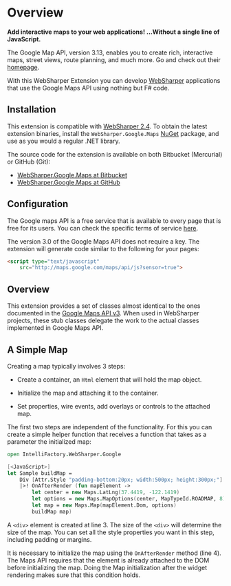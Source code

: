 # Overview

**Add interactive maps to your web applications! ...Without a single
line of JavaScript.**

The Google Map API, version 3.13, enables you to create rich,
interactive maps, street views, route planning, and much more.  Go and
check out their [homepage][gmaps].

With this WebSharper Extension you can develop
[WebSharper](http://websharper.com) applications that use the Google
Maps API using nothing but F# code.

## Installation

This extension is compatible with [WebSharper
2.4](http://websharper.com).  To obtain the latest extension binaries,
install the `WebSharper.Google.Maps` [NuGet](http://nuget.org)
package, and use as you would a regular .NET library.

The source code for the extension is available on both Bitbucket
(Mercurial) or GitHub (Git):

* [WebSharper.Google.Maps at Bitbucket](http://bitbucket.org/IntelliFactory/websharper.google.maps)
* [WebSharper.Google.Maps at GitHub](http://github.com/intellifactory/Websharper.Google.Maps)

## Configuration

The Google maps API is a free service that is available to every page
that is free for its users. You can check the specific terms of
service [here][terms].

The version 3.0 of the Google Maps API does not require a key. The
extension will generate code similar to the following for your pages:

```html
<script type="text/javascript"
    src="http://maps.google.com/maps/api/js?sensor=true">
```

## Overview

This extension provides a set of classes almost identical to the ones
documented in the [Google Maps API v3][gmap-api].  When used in
WebSharper projects, these stub classes delegate the work to the
actual classes implemented in Google Maps API.

## A Simple Map

Creating a map typically involves 3 steps:

  * Create a container, an `Html` element that will hold the map
    object.

  * Initialize the map and attaching it to the container.

  * Set properties, wire events, add overlays or controls to the
    attached map.

The first two steps are independent of the functionality.  For this
you can create a simple helper function that receives a function that
takes as a parameter the initialized map:

```fsharp
open IntelliFactory.WebSharper.Google

[<JavaScript>]
let Sample buildMap =
    Div [Attr.Style "padding-bottom:20px; width:500px; height:300px;"]
    |>! OnAfterRender (fun mapElement ->
        let center = new Maps.LatLng(37.4419, -122.1419)
        let options = new Maps.MapOptions(center, MapTypeId.ROADMAP, 8)
        let map = new Maps.Map(mapElement.Dom, options)
        buildMap map)
```

A `<div>` element is created at line 3.  The size of the `<div>` will
determine the size of the map.  You can set all the style properties
you want in this step, including padding or margins.

It is necessary to initialize the map using the `OnAfterRender` method
(line 4).  The Maps API requires that the element is already attached
to the DOM before initializing the map.  Doing the Map initialization
after the widget rendering makes sure that this condition holds.

[gmaps]: http://code.google.com/apis/maps/documentation/javascript
[terms]: http://code.google.com/apis/maps/terms.html
[gmap-api]: http://code.google.com/apis/maps/documentation/javascript
